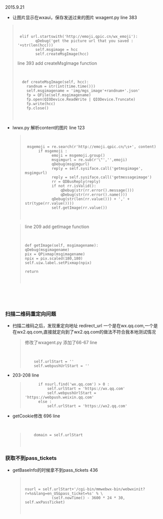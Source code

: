 2015.9.21

-  让图片显示在wxaui，保存发送过来的图片 wxagent.py line 383
  
  > ​
  > 
  > ``` 
  >  elif url.startswith('http://emoji.qpic.cn/wx_emoji'):        
  >         qDebug('get the picture url that you saved : '+str(len(hcc)))
  >         self.msgimage = hcc
  >         self.createMsgImage(hcc)
  > ```
  > 
  > line 393 add createMsgImage function
  > 
  > ​
  > 
  > ``` 
  >   def createMsgImage(self, hcc):  
  >     randnum = str(int(time.time()))
  >     self.msgimagename = 'img/mgs_image'+randnum+'.json'
  >     fp = QFile(self.msgimagename)
  >     fp.open(QIODevice.ReadWrite | QIODevice.Truncate)
  >     fp.write(hcc)
  >     fp.close()
  > ```
  > 
  > ​
  
- lwwx.py 解析content的图片 line 123
  
  > ​
  > 
  > ``` 
  >  msgemoji = re.search(r'http://emoji.qpic.cn/\s+', content)      
  >       if msgemoji :
  >             emoji = msgemoji.group()
  >             msgimgurl = re.sub(r'\"','',emoji)
  >             qDebug(msgimgurl)
  >             reply = self.sysiface.call('getmsgimage', msgimgurl)
  >             reply = self.sysiface.call('getmessageimage')
  >             rr = QDBusReply(reply)
  >             if not rr.isValid():
  >                 qDebug(str(rr.error().message()))
  >                 qDebug(str(rr.error().name()))
  >             qDebug(str(len(rr.value())) + ',' + str(type(rr.value())))
  >             self.getImage(rr.value())
  > ```
  > 
  > ​
  
  
  > line 209 add getImage function 
  > 
  > ​
  > 
  > ``` 
  > def getImage(self, msgimagename):
  > qDebug(msgimagename)
  > pix = QPixmap(msgimagename)
  > npix = pix.scaled(180,180)
  > self.uiw.label.setPixmap(npix)
  > 
  > return
  > ```
  > 
  > ​
  
  ​
  
  ​







### 扫描二维码重定向问题

- 扫描二维码之后，发现重定向地址 redirect_url 一个是在wx.qq.com,一个是在wx2.qq.com,直接就定向到了wx2.qq.com的做法不符合我本地测试情况
  
  > 修改了wxagent.py 添加了66-67 line 
  > 
  > ​
  > 
  > ``` 
  > 	self.urlStart = ''     
  >     self.webpushUrlStart = '' 
  > ```
  
- 203-208 line
  
  > ``` 
  >       if nsurl.find('wx.qq.com') > 0 :
  >           self.urlStart = 'https://wx.qq.com'
  >           self.webpushUrlStart = 'https://webpush.weixin.qq.com'
  >       else :
  >       	  self.urlStart = 'https://wx2.qq.com'
  > ```


- getCookie修改 696 line
  
  ​
  
  > ``` 
  >     domain = self.urlStart
  > ```
  > 
  > ​

### 获取不到pass_tickets

- getBaseInfo的时候拿不到pass_tickets 436
  
  > ​
  > 
  > ``` 
  > nsurl = self.urlStart+'/cgi-bin/mmwebwx-bin/webwxinit?r=%s&lang=en_US&pass_ticket=%s' % \            
  >             (self.nowTime() - 3600 * 24 * 30, self.wxPassTicket)
  > ```
  > 
  > ​